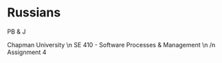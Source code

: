 # Russians
PB &amp; J

Chapman University 
\n
SE 410 - Software Processes &amp; Management
\n
/n
Assignment 4
